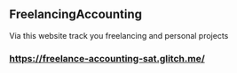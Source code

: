 ## FreelancingAccounting

Via this website track you freelancing and personal projects

### https://freelance-accounting-sat.glitch.me/
